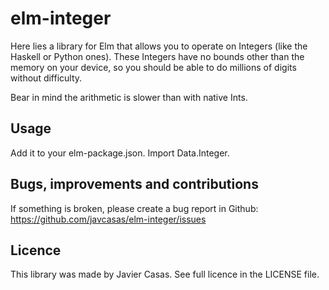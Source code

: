 # elm-integer
Here lies a library for Elm that allows you to operate on Integers (like the Haskell or Python ones).
These Integers have no bounds other than the memory on your device, so you should be able
to do millions of digits without difficulty.

Bear in mind the arithmetic is slower than with native Ints.

## Usage
Add it to your elm-package.json. Import Data.Integer.

## Bugs, improvements and contributions
If something is broken, please create a bug report in Github: https://github.com/javcasas/elm-integer/issues

## Licence
This library was made by Javier Casas. See full licence in the LICENSE file.
